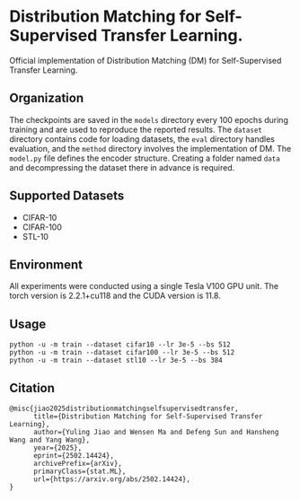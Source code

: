 # Distribution Matching for Self-Supervised Transfer Learning.
Official implementation of Distribution Matching (DM) for Self-Supervised Transfer Learning.

## Organization
The checkpoints are saved in the `models` directory every 100 epochs during training and are used to reproduce the reported results. The `dataset` directory contains code for loading datasets, the `eval` directory handles evaluation, and the `method` directory involves the implementation of DM. The `model.py` file defines the encoder structure. Creating a folder named `data` and decompressing the dataset there in advance is required.

## Supported Datasets
- CIFAR-10 
- CIFAR-100
- STL-10

## Environment
All experiments were conducted using a single Tesla V100 GPU unit. The torch version is 2.2.1+cu118 and the CUDA version is 11.8.

## Usage
```
python -u -m train --dataset cifar10 --lr 3e-5 --bs 512
python -u -m train --dataset cifar100 --lr 3e-5 --bs 512
python -u -m train --dataset stl10 --lr 3e-5 --bs 384
```

## Citation
```
@misc{jiao2025distributionmatchingselfsupervisedtransfer,
      title={Distribution Matching for Self-Supervised Transfer Learning}, 
      author={Yuling Jiao and Wensen Ma and Defeng Sun and Hansheng Wang and Yang Wang},
      year={2025},
      eprint={2502.14424},
      archivePrefix={arXiv},
      primaryClass={stat.ML},
      url={https://arxiv.org/abs/2502.14424}, 
}
```
